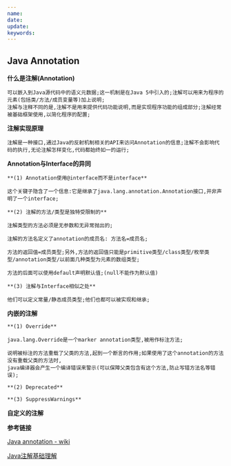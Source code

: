 ```yaml
---
name:
date:
update:
keywords:
---
```


Java Annotation
----

**什么是注解(Annotation)**

    可以嵌入到Java源代码中的语义元数据;这一机制是在Java 5中引入的;注解可以用来为程序的元素(包括类/方法/成员变量等)加上说明;
    注解与注释不同的是,注解不是用来提供代码功能说明,而是实现程序功能的组成部分;注解经常被基础框架使用,以简化程序的配置;

**注解实现原理**

    注解是一种接口,通过Java的反射机制相关的API来访问Annotation的信息;注解不会影响代码的执行,无论注解怎样变化,代码都始终如一的运行;

**Annotation与Interface的异同**

    **(1) Annotation使用@interface而不是interface**
    
    这个关键子隐含了一个信息:它是继承了java.lang.annotation.Annotation接口,并非声明了一个interface;
    
    **(2) 注解的方法/类型是独特受限制的**
    
    注解类型的方法必须是无参数和无异常抛出的;
    
    注解的方法名定义了annotation的成员名: 方法名=成员名;
    
    方法的返回值=成员类型;另外,方法的返回值只能是primitive类型/class类型/枚举类型/annotation类型/以前面几种类型为元素的数组类型;
    
    方法的后面可以使用default声明默认值;(null不能作为默认值)
    
    **(3) 注解与Interface相似之处**
    
    他们可以定义常量/静态成员类型;他们也都可以被实现和继承;
  
**内嵌的注解**

    **(1) Override**
  
    java.lang.Override是一个marker annotation类型,被用作标注方法;
  
    说明被标注的方法重载了父类的方法,起到一个断言的作用;如果使用了这个annotation的方法没有重载父类的方法时,
    java编译器会产生一个编译错误来警示(可以保障父类包含有这个方法,防止写错方法名等错误);
  
    **(2) Deprecated**
  
    **(3) SuppressWarnings**

**自定义的注解**


**参考链接**

[Java annotation - wiki](https://en.wikipedia.org/wiki/Java_annotation)

[Java注解基础理解](http://www.cnblogs.com/mandroid/archive/2011/07/18/2109829.html)
